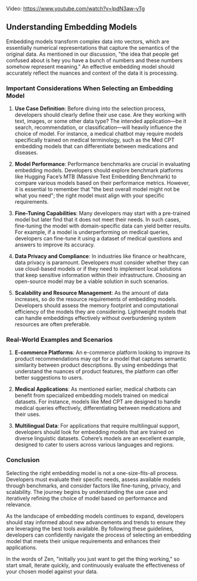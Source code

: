 Video: https://www.youtube.com/watch?v=lpdN3aw-yTg

## Understanding Embedding Models

Embedding models transform complex data into vectors, which are essentially numerical representations that capture the semantics of the original data. As mentioned in our discussion, "the idea that people get confused about is hey you have a bunch of numbers and these numbers somehow represent meaning." An effective embedding model should accurately reflect the nuances and context of the data it is processing.

### Important Considerations When Selecting an Embedding Model

1. **Use Case Definition**: Before diving into the selection process, developers should clearly define their use case. Are they working with text, images, or some other data type? The intended application—be it search, recommendation, or classification—will heavily influence the choice of model. For instance, a medical chatbot may require models specifically trained on medical terminology, such as the Med CPT embedding models that can differentiate between medications and diseases.

2. **Model Performance**: Performance benchmarks are crucial in evaluating embedding models. Developers should explore benchmark platforms like Hugging Face’s MTB (Massive Text Embedding Benchmark) to compare various models based on their performance metrics. However, it is essential to remember that "the best overall model might not be what you need"; the right model must align with your specific requirements.

3. **Fine-Tuning Capabilities**: Many developers may start with a pre-trained model but later find that it does not meet their needs. In such cases, fine-tuning the model with domain-specific data can yield better results. For example, if a model is underperforming on medical queries, developers can fine-tune it using a dataset of medical questions and answers to improve its accuracy.

4. **Data Privacy and Compliance**: In industries like finance or healthcare, data privacy is paramount. Developers must consider whether they can use cloud-based models or if they need to implement local solutions that keep sensitive information within their infrastructure. Choosing an open-source model may be a viable solution in such scenarios.

5. **Scalability and Resource Management**: As the amount of data increases, so do the resource requirements of embedding models. Developers should assess the memory footprint and computational efficiency of the models they are considering. Lightweight models that can handle embeddings effectively without overburdening system resources are often preferable.

### Real-World Examples and Scenarios

1. **E-commerce Platforms**: An e-commerce platform looking to improve its product recommendations may opt for a model that captures semantic similarity between product descriptions. By using embeddings that understand the nuances of product features, the platform can offer better suggestions to users.

2. **Medical Applications**: As mentioned earlier, medical chatbots can benefit from specialized embedding models trained on medical datasets. For instance, models like Med CPT are designed to handle medical queries effectively, differentiating between medications and their uses.

3. **Multilingual Data**: For applications that require multilingual support, developers should look for embedding models that are trained on diverse linguistic datasets. Cohere’s models are an excellent example, designed to cater to users across various languages and regions.

### Conclusion

Selecting the right embedding model is not a one-size-fits-all process. Developers must evaluate their specific needs, assess available models through benchmarks, and consider factors like fine-tuning, privacy, and scalability. The journey begins by understanding the use case and iteratively refining the choice of model based on performance and relevance.

As the landscape of embedding models continues to expand, developers should stay informed about new advancements and trends to ensure they are leveraging the best tools available. By following these guidelines, developers can confidently navigate the process of selecting an embedding model that meets their unique requirements and enhances their applications.

In the words of Zen, "initially you just want to get the thing working," so start small, iterate quickly, and continuously evaluate the effectiveness of your chosen model against your data.